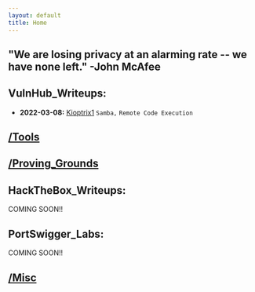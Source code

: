 ```yaml
---
layout: default
title: Home
---
```


"We are losing privacy at an alarming rate -- we have none left." -John McAfee
--


## **VulnHub_Writeups:**

- **2022-03-08:** [Kioptrix1](https://isaac-ken.github.io/posts/VulnHub/Kioptrix1.html) `Samba,` `Remote Code Execution`







## [/Tools](https://isaac-ken.github.io/posts/Tools/)

## [/Proving_Grounds](https://isaac-ken.github.io/posts/ProvingGrounds/)     

## **HackTheBox_Writeups:**

COMING SOON!!

## **PortSwigger_Labs:**  

COMING SOON!!
     
## [/Misc](https://isaac-ken.github.io/posts/BlogPosts/)     

